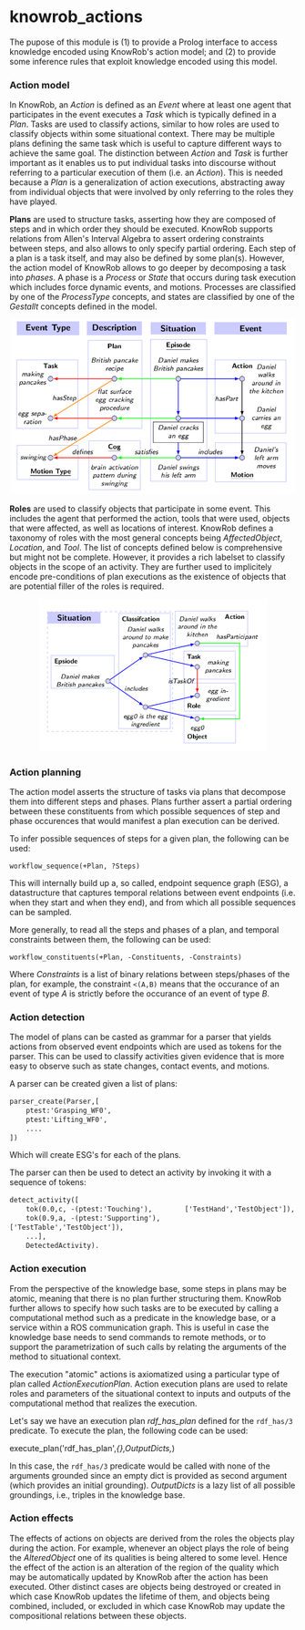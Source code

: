 knowrob_actions
===

The pupose of this module is (1) to provide a Prolog interface to access knowledge encoded using KnowRob's action model; and (2) to provide some inference rules that exploit knowledge encoded using this model.

### Action model

In KnowRob, an *Action* is defined as an *Event* where at least one agent that participates in the event executes a *Task* which is typically defined in a *Plan*. Tasks are used to classify actions, similar to how roles are used to classify objects within some situational context. There may be multiple plans defining the same task which is useful to capture different ways to achieve the same goal. The distinction between *Action* and *Task* is further important as it enables us to put individual tasks into discourse without referring to a particular execution of them (i.e. an *Action*). This is needed because a *Plan* is a generalization of action executions, abstracting away from individual objects that were involved by only referring to the roles they have played.

**Plans** are used to structure tasks, asserting how they are composed of steps and in which order they should be executed. KnowRob supports relations from Allen's Interval Algebra to assert ordering constraints between steps, and also allows to only specify partial ordering. Each step of a plan is a task itself, and may also be defined by some plan(s). However, the action model of KnowRob allows to go deeper by decomposing a task into *phases*. A phase is a *Process* or *State* that occurs during task execution which includes force dynamic events, and motions. Processes are classified by one of the *ProcessType* concepts, and states are classified by one of the *Gestallt* concepts defined in the model.

<p align="center">
<img src="img/plan.png" width="500">
</p>

**Roles** are used to classify objects that participate in some event. This includes the agent that performed the action, tools that were used, objects that were affected, as well as locations of interest. KnowRob defines a taxonomy of roles with the most general concepts being *AffectedObject*, *Location*, and *Tool*. The list of concepts defined below is comprehensive but might not be complete. However, it provides a rich labelset to classify objects in the scope of an activity. They are further used to implicitely encode pre-conditions of plan executions as the existence of objects that are potential filler of the roles is required.

<p align="center">
<img src="img/classification.png" width="400">
</p>

### Action planning

The action model asserts the structure of tasks via plans that decompose them into different steps and phases. Plans further assert a partial ordering between these constituents from which possible sequences of step and phase occurences that would manifest a plan execution can be derived.

To infer possible sequences of steps for a given plan, the following can be used:

    workflow_sequence(+Plan, ?Steps)

This will internally build up a, so called, endpoint sequence graph (ESG), a datastructure that captures temporal relations between event endpoints (i.e. when they start and when they end), and from which all possible sequences can be sampled.

More generally, to read all the steps and phases of a plan, and temporal constraints between them, the following can be used:

    workflow_constituents(+Plan, -Constituents, -Constraints)

Where *Constraints* is a list of binary relations between steps/phases of the plan, for example, the constraint `<(A,B)` means that the occurance of an event of type *A* is strictly before the occurance of an event of type *B*.

### Action detection

The model of plans can be casted as grammar for a parser that yields actions from observed event endpoints which are used as tokens for the parser. This can be used to classify activities given evidence that is more easy to observe such as state changes, contact events, and motions.

A parser can be created given a list of plans:

    parser_create(Parser,[
        ptest:'Grasping_WF0',
        ptest:'Lifting_WF0',
        ....
    ])

Which will create ESG's for each of the plans.

The parser can then be used to detect an activity by invoking it with a sequence of tokens:

    detect_activity([
        tok(0.0,c, -(ptest:'Touching'),        ['TestHand','TestObject']),
        tok(0.9,a, -(ptest:'Supporting'),      ['TestTable','TestObject']),
        ...],
        DetectedActivity).

### Action execution

From the perspective of the knowledge base, some steps in plans may be atomic, meaning that there is no plan further structuring them. KnowRob further allows to specify how such tasks are to be executed by calling a computational method such as a predicate in the knowledge base, or a service within a ROS communication graph.
This is useful in case the knowledge base needs to send commands to remote methods, or to support the parametrization of such calls by relating the arguments of the method to situational context.

The execution "atomic" actions is axiomatized using a particular type of plan called *ActionExecutionPlan*. Action execution plans are used to relate roles and parameters of the situational context to inputs and outputs of the computational method that realizes the execution.

Let's say we have an execution plan *rdf_has_plan* defined for the `rdf_has/3` predicate. To execute the plan, the following code can be used:

   execute_plan('rdf_has_plan',_{},OutputDicts,_)

In this case, the `rdf_has/3` predicate would be called with none of the arguments grounded since an empty dict is provided as second argument (which provides an initial grounding). *OutputDicts* is a lazy list of all possible groundings, i.e., triples in the knowledge base.

### Action effects

The effects of actions on objects are derived from the roles the objects play during the action. For example, whenever an object plays the role of being the *AlteredObject* one of its qualities is being altered to some level. Hence the effect of the action is an alteration of the region of the quality which may be automatically updated by KnowRob after the action has been executed. Other distinct cases are objects being destroyed or created in which case KnowRob updates the lifetime of them, and objects being combined, included, or excluded in which case KnowRob may update the compositional relations between these objects.
